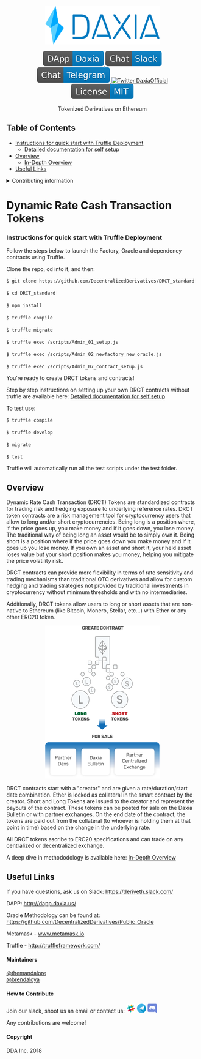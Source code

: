 <p align="center">
  <a href='https://www.daxia.us/'>
    <img src= './public/DarkText_IconColor.png' width="300" height="100" alt='Daxia.us' />
  </a>
</p>

<p align="center">
  <a href='https://dapp.daxia.us/'>
    <img src= ./public/DApp-Daxia-blue.svg alt='Slack' />
  </a>
  <a href='https://deriveth.slack.com/'>
    <img src= ./public/Chat-Slack-blue.svg alt='Slack' />
  </a>
  <a href='https://t.me/daxiachat'>
    <img src= ./public/Chat-Telegram-blue.svg alt='Telegram DaxiaChat' />
  </a>
  <a href='https://twitter.com/DaxiaOfficial'>
    <img src= 'https://img.shields.io/twitter/url/http/shields.io.svg?style=social' alt='Twitter DaxiaOfficial' />
  </a> 
  <img src= ./public/License-MIT-blue.svg alt='MIT License' /> 
</p>
<p align="center">
      Tokenized Derivatives on Ethereum
</p>


## Table of Contents

* [Instructions for quick start with Truffle Deployment](#Quick-Deployment)
   * [Detailed documentation for self setup](./SetupYourOwnDRCT.md)
* [Overview](#Overview)
   * [In-Depth Overview](./InDepthOverview.md)
* [Useful Links](#UsefulLinks)

<details><summary>Contributing information</summary>

   * [Maintainers](#Maintainers)
   * [How to Contribute](#how2contribute)
   * [Copyright](#copyright)
 </details>

# Dynamic Rate Cash Transaction Tokens
### Instructions for quick start with Truffle Deployment <a name="Quick-Deployment"> </a>  

Follow the steps below to launch the Factory, Oracle and dependency contracts using Truffle. 

Clone the repo, cd into it, and then:

    $ git clone https://github.com/DecentralizedDerivatives/DRCT_standard

    $ cd DRCT_standard

    $ npm install

    $ truffle compile

    $ truffle migrate

    $ truffle exec /scripts/Admin_01_setup.js

    $ truffle exec /scripts/Admin_02_newfactory_new_oracle.js

    $ truffle exec /scripts/Admin_07_contract_setup.js

You're ready to create DRCT tokens and contracts!

Step by step instructions on setting up your own DRCT contracts without truffle are available here: [Detailed documentation for self setup](./SetupYourOwnDRCT.md)

To test use:

    $ truffle compile

    $ truffle develop

    $ migrate

    $ test

Truffle will automatically run all the test scripts under the test folder. 

## Overview <a name="overview"> </a> 
Dynamic Rate Cash Transaction (DRCT) Tokens are standardized contracts for trading risk and hedging exposure to underlying reference rates. DRCT token contracts are a risk management tool for cryptocurrency users that allow to long and/or short cryptocurrencies. Being long is a position where, if the price goes up, you make money and if it goes down, you lose money. The traditional way of being long an asset would be to simply own it. Being short is a position where if the price goes down you make money and if it goes up you lose money. If you own an asset and short it, your held asset loses value but your short position makes you money, helping you mitigate the price volatility risk. 

DRCT contracts can provide more flexibility in terms of rate sensitivity and trading mechanisms than traditional OTC derivatives and allow for custom hedging and trading strategies not provided by traditional investments in cryptocurrency without minimum thresholds and with no intermediaries.

Additionally, DRCT tokens allow users to long or short assets that are non-native to Ethereum (like Bitcoin, Monero, Stellar, etc...) with Ether or any other ERC20 token.  

<p align="center">
<img src="./public/CreatingContract.png" width="300" height="400" alt="Picture of contract creating short and long tokens">
</p>
DRCT contracts start with a "creator" and are given a rate/duration/start date combination. Ether is locked as collateral in the smart contract by the creator.  Short and Long Tokens are issued to the creator and represent the payouts of the contract. These tokens can be posted for sale on the Daxia Bulletin or with partner exchanges. On the end date of the contract, the tokens are paid out from the collateral (to whoever is holding them at that point in time) based on the change in the underlying rate. 

All DRCT tokens ascribe to ERC20 specifications and can trade on any centralized or decentralized exchange. 

A deep dive in methododology is available here: [In-Depth Overview](./InDepthOverview.md)

## Useful Links <a name="UsefulLinks"> </a>  

If you have questions, ask us on Slack: https://deriveth.slack.com/

DAPP:  http://dapp.daxia.us/ 

Oracle Methodology can be found at: https://github.com/DecentralizedDerivatives/Public_Oracle

Metamask - www.metamask.io 

Truffle - http://truffleframework.com/

#### Maintainers <a name="maintainers"> </a> 
[@themandalore](https://github.com/themandalore)
<br>
[@brendaloya](https://github.com/brendaloya) 

#### How to Contribute<a name="how2contribute"> </a>  
Join our slack, shoot us an email or contact us: [<img src="./public/slack.png" width="24" height="24">](https://deriveth.slack.com/)
[<img src="./public/telegram.png" width="24" height="24">](https://t.me/daxiachat)
[<img src="./public/discord.png" width="24" height="24">](https://discordapp.com/invite/xtsdpbS)

Any contributions are welcome!


#### Copyright <a name="copyright"> </a> 

DDA Inc. 2018
